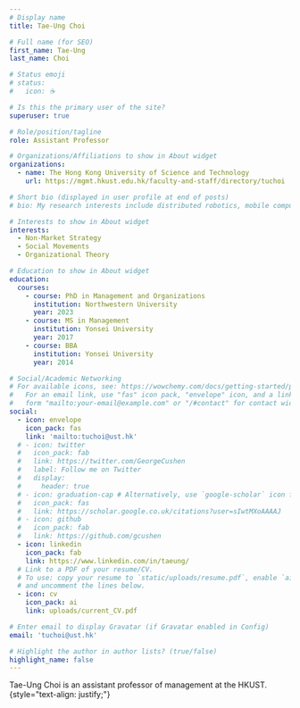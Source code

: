 ```yaml
---
# Display name
title: Tae-Ung Choi

# Full name (for SEO)
first_name: Tae-Ung
last_name: Choi

# Status emoji
# status:
#   icon: ☕️

# Is this the primary user of the site?
superuser: true

# Role/position/tagline
role: Assistant Professor

# Organizations/Affiliations to show in About widget
organizations:
  - name: The Hong Kong University of Science and Technology
    url: https://mgmt.hkust.edu.hk/faculty-and-staff/directory/tuchoi

# Short bio (displayed in user profile at end of posts)
# bio: My research interests include distributed robotics, mobile computing and programmable matter.

# Interests to show in About widget
interests:
  - Non-Market Strategy
  - Social Movements
  - Organizational Theory

# Education to show in About widget
education:
  courses:
    - course: PhD in Management and Organizations
      institution: Northwestern University
      year: 2023
    - course: MS in Management
      institution: Yonsei University
      year: 2017
    - course: BBA
      institution: Yonsei University
      year: 2014

# Social/Academic Networking
# For available icons, see: https://wowchemy.com/docs/getting-started/page-builder/#icons
#   For an email link, use "fas" icon pack, "envelope" icon, and a link in the
#   form "mailto:your-email@example.com" or "/#contact" for contact widget.
social:
  - icon: envelope
    icon_pack: fas
    link: 'mailto:tuchoi@ust.hk'
  # - icon: twitter
  #   icon_pack: fab
  #   link: https://twitter.com/GeorgeCushen
  #   label: Follow me on Twitter
  #   display:
  #     header: true
  # - icon: graduation-cap # Alternatively, use `google-scholar` icon from `ai` icon pack
  #   icon_pack: fas
  #   link: https://scholar.google.co.uk/citations?user=sIwtMXoAAAAJ
  # - icon: github
  #   icon_pack: fab
  #   link: https://github.com/gcushen
  - icon: linkedin
    icon_pack: fab
    link: https://www.linkedin.com/in/taeung/
  # Link to a PDF of your resume/CV.
  # To use: copy your resume to `static/uploads/resume.pdf`, enable `ai` icons in `params.yaml`,
  # and uncomment the lines below.
  - icon: cv
    icon_pack: ai
    link: uploads/current_CV.pdf

# Enter email to display Gravatar (if Gravatar enabled in Config)
email: 'tuchoi@ust.hk'

# Highlight the author in author lists? (true/false)
highlight_name: false
---
```


Tae-Ung Choi is an assistant professor of management at the HKUST.
{style="text-align: justify;"}
